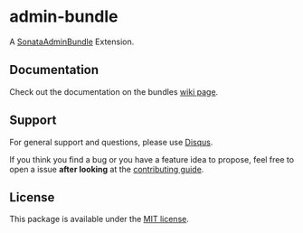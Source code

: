 # admin-bundle

A [SonataAdminBundle](https://github.com/sonata-project/SonataAdminBundle) Extension.


## Documentation

Check out the documentation on the bundles [wiki page](https://github.com/bruery/admin-bundle/wiki).

## Support

For general support and questions, please use [Disqus](https://disqus.com/home/channel/thebruery/discussion/channel-thebruery/bug_reporting).

If you think you find a bug or you have a feature idea to propose, feel free to open a issue
**after looking** at the [contributing guide](CONTRIBUTING.md).

## License

This package is available under the [MIT license](LICENSE).
